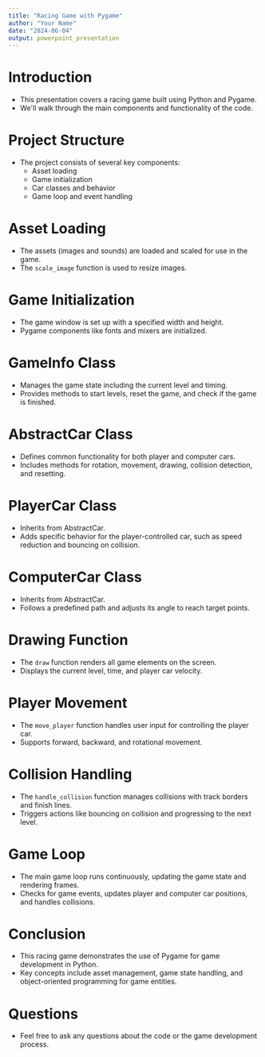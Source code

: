 ```yaml
---
title: "Racing Game with Pygame"
author: "Your Name"
date: "2024-06-04"
output: powerpoint_presentation
---
```


# Introduction
- This presentation covers a racing game built using Python and Pygame.
- We'll walk through the main components and functionality of the code.

# Project Structure
- The project consists of several key components:
  - Asset loading
  - Game initialization
  - Car classes and behavior
  - Game loop and event handling

# Asset Loading
- The assets (images and sounds) are loaded and scaled for use in the game.
- The `scale_image` function is used to resize images.
  

# Game Initialization
- The game window is set up with a specified width and height.
- Pygame components like fonts and mixers are initialized.


# GameInfo Class
- Manages the game state including the current level and timing.
- Provides methods to start levels, reset the game, and check if the game is finished.


# AbstractCar Class
- Defines common functionality for both player and computer cars.
- Includes methods for rotation, movement, drawing, collision detection, and resetting.

# PlayerCar Class
- Inherits from AbstractCar.
- Adds specific behavior for the player-controlled car, such as speed reduction and bouncing on collision.


# ComputerCar Class
- Inherits from AbstractCar.
- Follows a predefined path and adjusts its angle to reach target points.


# Drawing Function
- The `draw` function renders all game elements on the screen.
- Displays the current level, time, and player car velocity.


# Player Movement
- The `move_player` function handles user input for controlling the player car.
- Supports forward, backward, and rotational movement.


# Collision Handling
- The `handle_collision` function manages collisions with track borders and finish lines.
- Triggers actions like bouncing on collision and progressing to the next level.


# Game Loop
- The main game loop runs continuously, updating the game state and rendering frames.
- Checks for game events, updates player and computer car positions, and handles collisions.


# Conclusion
- This racing game demonstrates the use of Pygame for game development in Python.
- Key concepts include asset management, game state handling, and object-oriented programming for game entities.

# Questions
- Feel free to ask any questions about the code or the game development process.